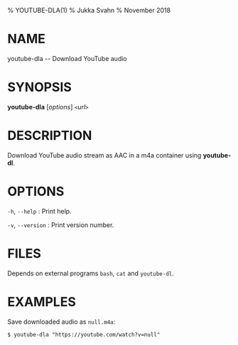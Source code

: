% YOUTUBE-DLA(1)
% Jukka Svahn
% November 2018

# NAME

youtube-dla -- Download YouTube audio

# SYNOPSIS

**youtube-dla** [*options*] `<`*url*`>`

# DESCRIPTION

Download YouTube audio stream as AAC in a m4a container using **youtube-dl**.

# OPTIONS

`-h`, `--help`
: Print help.

`-v`, `--version`
: Print version number.

# FILES

Depends on external programs `bash`, `cat` and `youtube-dl`.

# EXAMPLES

Save downloaded audio as `null.m4a`:

    $ youtube-dla "https://youtube.com/watch?v=null"
